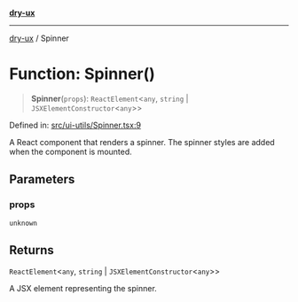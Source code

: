 [**dry-ux**](../README.md)

***

[dry-ux](../globals.md) / Spinner

# Function: Spinner()

> **Spinner**(`props`): `ReactElement`\<`any`, `string` \| `JSXElementConstructor`\<`any`\>\>

Defined in: [src/ui-utils/Spinner.tsx:9](https://github.com/navedr/dry-ux/blob/b8fe047776f9e9943b5ac8e30a3dd152faaba227/src/ui-utils/Spinner.tsx#L9)

A React component that renders a spinner.
The spinner styles are added when the component is mounted.

## Parameters

### props

`unknown`

## Returns

`ReactElement`\<`any`, `string` \| `JSXElementConstructor`\<`any`\>\>

A JSX element representing the spinner.
